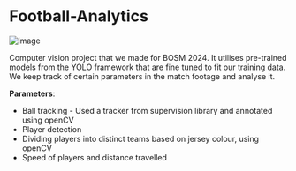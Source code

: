 # Football-Analytics
![image](https://github.com/user-attachments/assets/0f817035-4fdf-43dd-8a0d-95ee525ccd32)

Computer vision project that we made for BOSM 2024. It utilises pre-trained models from the YOLO framework that are fine tuned to fit our training data. We keep track of certain parameters in the match footage and analyse it.  
  
**Parameters**:  
* Ball tracking - Used a tracker from supervision library and annotated using openCV
* Player detection
* Dividing players into distinct teams based on jersey colour, using openCV
* Speed of players and distance travelled
